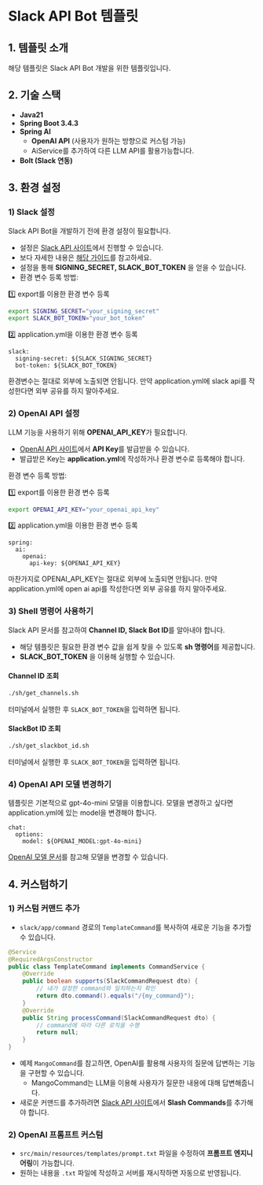 # Slack API Bot 템플릿

## 1. 템플릿 소개

해당 템플릿은 Slack API Bot 개발을 위한 템플릿입니다.

## 2. 기술 스택

- **Java21**
- **Spring Boot 3.4.3**
- **Spring AI**
  - **OpenAI API** (사용자가 원하는 방향으로 커스텀 가능)
  - AiService를 추가하여 다른 LLM API를 활용가능합니다.
- **Bolt (Slack 연동)**

## 3. 환경 설정

### 1) Slack 설정

Slack API Bot을 개발하기 전에 환경 설정이 필요합니다.

- 설정은 [Slack API 사이트](https://api.slack.com/apps/)에서 진행할 수 있습니다.
- 보다 자세한 내용은 [해당 가이드](https://tech.goorm.io/ko/%EC%8A%AC%EB%9E%99%EB%B4%87-%EB%A7%8C%EB%93%A4%EA%B8%B0-%EC%96%B4%EB%A0%B5%EC%A7%80-%EC%95%8A%EC%95%84%EC%9A%94/)를 참고하세요.
- 설정을 통해 **SIGNING_SECRET, SLACK_BOT_TOKEN** 을 얻을 수 있습니다.
- 환경 변수 등록 방법:

1️⃣ export를 이용한 환경 변수 등록

```sh
export SIGNING_SECRET="your_signing_secret"
export SLACK_BOT_TOKEN="your_bot_token"
```

2️⃣ application.yml을 이용한 환경 변수 등록

```
slack:
  signing-secret: ${SLACK_SIGNING_SECRET}
  bot-token: ${SLACK_BOT_TOKEN}
```

환경변수는 절대로 외부에 노출되면 안됩니다. 만약 application.yml에 slack api를 작성한다면 외부 공유를 하지 말아주세요.

### 2) OpenAI API 설정

LLM 기능을 사용하기 위해 **OPENAI_API_KEY**가 필요합니다.

- [OpenAI API 사이트](https://openai.com/index/openai-api/)에서 **API Key**를 발급받을 수 있습니다.
- 발급받은 Key는 **application.yml**에 작성하거나 환경 변수로 등록해야 합니다.

환경 변수 등록 방법:

1️⃣ export를 이용한 환경 변수 등록

```sh
export OPENAI_API_KEY="your_openai_api_key"
```

2️⃣ application.yml을 이용한 환경 변수 등록

```
spring:
  ai:
    openai:
      api-key: ${OPENAI_API_KEY}
```

마찬가지로 OPENAI_API_KEY는 절대로 외부에 노출되면 안됩니다. 만약 application.yml에 open ai api를 작성한다면 외부 공유를 하지 말아주세요.

### 3) Shell 명령어 사용하기

Slack API 문서를 참고하여 **Channel ID, Slack Bot ID**를 알아내야 합니다.

- 해당 템플릿은 필요한 환경 변수 값을 쉽게 찾을 수 있도록 **sh 명령어**를 제공합니다.
- **SLACK_BOT_TOKEN** 을 이용해 실행할 수 있습니다.

#### Channel ID 조회

```sh
./sh/get_channels.sh
```

터미널에서 실행한 후 `SLACK_BOT_TOKEN`을 입력하면 됩니다.

#### SlackBot ID 조회

```sh
./sh/get_slackbot_id.sh
```

터미널에서 실행한 후 `SLACK_BOT_TOKEN`을 입력하면 됩니다.

### 4) OpenAI API 모델 변경하기

템플릿은 기본적으로 gpt-4o-mini 모델을 이용합니다. 모델을 변경하고 싶다면 application.yml에 있는 model을 변경해야 합니다.

```
chat:
  options:
    model: ${OPENAI_MODEL:gpt-4o-mini}
```

[OpenAI 모델 문서](https://platform.openai.com/docs/models)를 참고해 모델을 변경할 수 있습니다.

## 4. 커스텀하기

### 1) 커스텀 커맨드 추가

- `slack/app/command` 경로의 `TemplateCommand`를 복사하여 새로운 기능을 추가할 수 있습니다.

```java
@Service
@RequiredArgsConstructor
public class TemplateCommand implements CommandService {
    @Override
    public boolean supports(SlackCommandRequest dto) {
        // 내가 설정한 command와 일치하는지 확인
        return dto.command().equals("/{my_command}");
    }
    @Override
    public String processCommand(SlackCommandRequest dto) {
        // command에 따라 다른 로직을 수행
        return null;
    }
}
```

- 예제 `MangoCommand`를 참고하면, OpenAI를 활용해 사용자의 질문에 답변하는 기능을 구현할 수 있습니다.
  - MangoCommand는 LLM을 이용해 사용자가 질문한 내용에 대해 답변해줍니다.
- 새로운 커맨드를 추가하려면 [Slack API 사이트](https://api.slack.com/apps/)에서 **Slash Commands**를 추가해야 합니다.

### 2) OpenAI 프롬프트 커스텀

- `src/main/resources/templates/prompt.txt` 파일을 수정하여 **프롬프트 엔지니어링**이 가능합니다.
- 원하는 내용을 `.txt` 파일에 작성하고 서버를 재시작하면 자동으로 반영됩니다.
